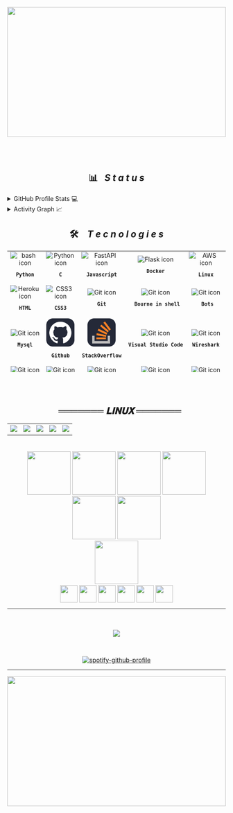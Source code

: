 
<p align="ccenter">
  
<img width="100%" height="300" src="https://capsule-render.vercel.app/api?type=Waving&height=300&color=gradient&customColorList=0,10,10,10)" />
</p>
<br>
<br>
<h2 align="center">📊&ensp; <i>S t a t u s</i></h2>

<details>
  <summary>GitHub Profile Stats 💻</summary>
  <br/>
  <a href="https://github.com/ryo-ma/github-profile-trophy">
    <img src="https://github-profile-trophy.vercel.app/?username=GuilhermeNobrega&title=Experience,Commit,Repositories,Followers,Experiencie,Stars&column=6&margin-w=30&margin-h=15&theme=ambient_gradient" alt="trophy"/> 
  </a>

  <a href="https://github.com/anuraghazra/github-readme-stats">
    <img alt="GuilhermeNobrega's Github Stats" src="https://github-readme-stats.vercel.app/api/?username=GuilhermeNobrega&show_icons=true&count_private=true&theme=ambient_gradient&hide_border=true&title_color=5c00e6&icon_color=00E676" height="192px"/>
  </a>
  <a href="https://github.com/anuraghazra/github-readme-stats">
    <img alt="GuilhermeNobrega's Top Languages" src="https://github-readme-stats.vercel.app/api/top-langs/?username=GuilhermeNobrega&langs_count=8&layout=compact&theme=ambient_gradient&hide_border=true&title_color=5c00e6&icon_color=00E676&hide=Jupyter%20Notebook" height="192px"/>
    <img src="http://github-profile-summary-cards.vercel.app/api/cards/productive-time?username=GuilhermeNobrega&theme=dracula&utcOffset=-3">
    <img src="http://github-profile-summary-cards.vercel.app/api/cards/most-commit-language?username=GuilhermeNobrega&theme=dracula">
    <img src="http://github-profile-summary-cards.vercel.app/api/cards/repos-per-language?username=GuilhermeNobrega&theme=dracula">
    <!-- alt="Data on commits per day" width="49.7%" height="auto -->
  </a>
  <br/>
</details>

<details>
  <summary>Activity Graph 📈</summary>
  <br/>

[![Ashutosh's github activity graph](https://github-readme-activity-graph.vercel.app/graph?username=GuilhermeNobrega&theme=tokyo-night&line=5c00e6&point=00ffff&area=true&hide_border=true)](https://github.com/ashutosh00710/github-readme-activity-graph)
</details>

<h2 align="center">🛠️ &ensp; <i>T e c n o l o g i e s</i></h2>
<table align="center" height="280px">
  <tr>
    <td align="center">
      <img src="https://skillicons.dev/icons?i=python" width="65px" alt="bash icon"/><br>
      <sub>
        <b>
          <pre>Python</pre>
        </b>
      </sub>
    </td>
    <td align="center">
      <img src="https://skillicons.dev/icons?i=c" width="65px" alt="Python icon"/><br>
      <sub>
        <b>
          <pre>C</pre>
        </b>
      </sub>
    </td>
     <td align="center">
      <img src="https://skillicons.dev/icons?i=js" width="65px" alt="FastAPI icon"/><br>
      <sub>
        <b>
          <pre>Javascript</pre>
        </b>
      </sub>
    </td>
    <td align="center">
      <img src="https://skillicons.dev/icons?i=docker" width="65px" alt="Flask icon"/><br>
      <sub>
        <b>
          <pre>Docker</pre>
        </b>
      </sub>
    </td>
    <td align="center">
      <img src="https://skillicons.dev/icons?i=linux" width="65px" alt="AWS icon"/><br>
      <sub>
        <b>
          <pre>Linux</pre>
        </b>
      </sub>
    </td>
  </tr>
    <td align="center">
      <img src="https://skillicons.dev/icons?i=html" width="65px" alt="Heroku icon"/><br>
      <sub>
        <b>
          <pre>HTML</pre>
        </b>
      </sub>
    </td>
    <td align="center">
      <img src="https://skillicons.dev/icons?i=css" width="65px" alt="CSS3 icon"/><br>
      <sub>
        <b>
          <pre>&ensp;CSS3&ensp;</pre>
        </b>
      </sub>
    </td>
    <td align="center" width="100px;">
      <img src="https://skillicons.dev/icons?i=git" width="65px" alt="Git icon"/><br>
      <sub>
        <b>
          <pre>&emsp;Git&emsp;</pre>
        </b>
      </sub>
    </td>
   <td align="center" width="100px;">
      <img src="https://skillicons.dev/icons?i=bash" width="65px" alt="Git icon"/><br>
      <sub>
        <b>
          <pre>&emsp;Bourne in shell</pre>
        </b>
      </sub>
    </td>
   <td align="center" width="100px;">
      <img src="https://skillicons.dev/icons?i=discord" width="65px" alt="Git icon"/><br>
      <sub>
        <b>
          <pre>&emsp;Bots</pre>
        </b>
      </sub>
    </td>
   <tr>
  <td align="center" width="100px;">
      <img src="https://skillicons.dev/icons?i=mysql" width="65px" alt="Git icon"/><br>
      <sub>
        <b>
          <pre>Mysql</pre>
        </b>
      </sub>
    </td>
  <td align="center" width="100px;">
      <img src="https://github.com/tandpfun/skill-icons/blob/main/icons/Github-Dark.svg" width="65px" alt="Git icon"/><br>
      <sub>
        <b>
          <pre>Github</pre>
        </b>
      </sub>
    </td>
  <td align="center" width="100px;">
      <img src="https://github.com/tandpfun/skill-icons/blob/main/icons/StackOverflow-Dark.svg" width="65px" alt="Git icon"/><br>
      <sub>
        <b>
          <pre>StackOverflow</pre>
        </b>
      </sub>
    </td>
     
 <td align="center" width="100px;">
      <img src="https://skillicons.dev/icons?i=vscode" width="65px" alt="Git icon"/><br>
      <sub>
        <b>
          <pre>Visual Studio Code</pre>
        </b>
      </sub>
    </td>
    
   <td align="center" width="100px;">
      <img src="https://static-00.iconduck.com/assets.00/wireshark-alt-icon-2048x2048-4ex8a9zk.png" width="65px" alt="Git icon"/><br>
      <sub>
        <b>
          <pre>Wireshark</pre>
        </b>
      </sub>
    </td>
    <tr>
       <td align="center" width="100px;">
      <img src="https://skillicons.dev/icons?i=flask" width="65px" alt="Git icon"/><br>
      <sub>
        <b>
          <pre>Flask</pre>
        </b>
      </sub>
    </td>
       <td align="center" width="100px;">
      <img src="https://skillicons.dev/icons?i=java" width="65px" alt="Git icon"/><br>
      <sub>
        <b>
          <pre>Java</pre>
        </b>
      </sub>
         <td align="center" width="100px;">
      <img src="https://skillicons.dev/icons?i=vim" width="65px" alt="Git icon"/><br>
      <sub>
        <b>
          <pre>Vim</pre>
        </b>
      </sub>
            <td align="center" width="100px;">
      <img src="https://ih1.redbubble.net/image.4813597881.3885/ur,pin_large_front,square,1000x1000.u6.jpg" width="65px" alt="Git icon"/><br>
      <sub>
        <b>
          <pre>GNU Nano</pre>
        </b>
      </sub>
    </td>
           <td align="center" width="100px;">
      <img src="https://ssd-disclosure.com/wp-content/uploads/2022/11/1_vloEha9mTCLM_SEnXdIUIw.png" width="65px" alt="Git icon"/><br>
      <sub>
        <b>
          <pre>Zabbix</pre>
        </b>
      </sub>
    </td>
     </tr>
  </tr>
  </tr>
</table>
<br><br>
<!-- =============================================================== -->
<h2 align="center">&ensp; <i>═══════ 𝐋𝐈𝐍𝐔𝐗 ═══════</i></h2>
<table align="center" height="50px">
  <tr>
    <td align="center">
      <img src = "https://img.shields.io/badge/VirtualBox-21416b?style=for-the-badge&logo=VirtualBox&logoColor=white"><br>
    </td>
    <td align="center">
      <img src = "https://img.shields.io/badge/Kali_Linux-557C94?style=for-the-badge&logo=kali-linux&logoColor=white"><br>
    </td>
     <td align="center">
      <img src="https://img.shields.io/badge/Arch-557C94?style=for-the-badge&logo=arch-linux&logoColor=white"><br>
    </td>
    <td align="center">
      <img src = "https://img.shields.io/badge/Ubuntu-E95420?style=for-the-badge&logo=ubuntu&logoColor=white"><br>
    </td>
    <td align="center">
      <img src = "https://img.shields.io/badge/Debian-A81D33?style=for-the-badge&logo=debian&logoColor=white"><br>
    </td>
</table>
<p align="center">
<img src="https://pa1.narvii.com/6565/853c9e5856133a921e36ae9fc01d1f05abde7709_00.gif" height="100" width="100">
<img src="https://pa1.narvii.com/6565/853c9e5856133a921e36ae9fc01d1f05abde7709_00.gif" height="100" width="100">
<img src="https://pa1.narvii.com/6565/853c9e5856133a921e36ae9fc01d1f05abde7709_00.gif" height="100" width="100">
<img src="https://pa1.narvii.com/6565/853c9e5856133a921e36ae9fc01d1f05abde7709_00.gif" height="100" width="100">
<br>
<img src="https://pa1.narvii.com/6565/853c9e5856133a921e36ae9fc01d1f05abde7709_00.gif" height="100" width="100">
<img src="https://pa1.narvii.com/6565/853c9e5856133a921e36ae9fc01d1f05abde7709_00.gif" height="100" width="100">
<br>
<img src="https://pa1.narvii.com/6565/853c9e5856133a921e36ae9fc01d1f05abde7709_00.gif" height="100" width="100">
<br>
<img align='center' src="https://static.wikia.nocookie.net/supaplex/images/0/0a/Terminal.gif/revision/latest/thumbnail/width/360/height/360?cb=20180120185603" width="40" height="40">
<img align='center' src="https://static.wikia.nocookie.net/supaplex/images/0/0a/Terminal.gif/revision/latest/thumbnail/width/360/height/360?cb=20180120185603" width="40" height="40">
<img align='center' src="https://static.wikia.nocookie.net/supaplex/images/0/0a/Terminal.gif/revision/latest/thumbnail/width/360/height/360?cb=20180120185603" width="40" height="40">
<img align='center' src="https://static.wikia.nocookie.net/supaplex/images/0/0a/Terminal.gif/revision/latest/thumbnail/width/360/height/360?cb=20180120185603" width="40" height="40">
<img align='center' src="https://static.wikia.nocookie.net/supaplex/images/0/0a/Terminal.gif/revision/latest/thumbnail/width/360/height/360?cb=20180120185603" width="40" height="40">
<img align='center' src="https://static.wikia.nocookie.net/supaplex/images/0/0a/Terminal.gif/revision/latest/thumbnail/width/360/height/360?cb=20180120185603" width="40" height="40">
</p>
<hr>
<p align="center">
<br><p align="center"><b></b></p>  
<p align="center"><img align="center" src="https://profile-counter.glitch.me/{GuilhermeNobrega}/count.svg" /></p> 
<br>
</div>
<p align="center"
 
[![spotify-github-profile](https://spotify-github-profile.vercel.app/api/view?uid=31hshprxqckieungz6boclzadczu&cover_image=true&theme=default&show_offline=false&background_color=121212&interchange=false)](https://github.com/kittinan/spotify-github-profile)
<hr>
<p align="center">
  <img width="100%" height="300" src="https://capsule-render.vercel.app/api?type=Waving&height=300&color=gradient&customColorList=0,10,10,10)" />
  <!-- <img width="100%" height="300" src="https://capsule-render.vercel.app/api?type=Waving&height=300&color=gradient"/> -->
</p>
